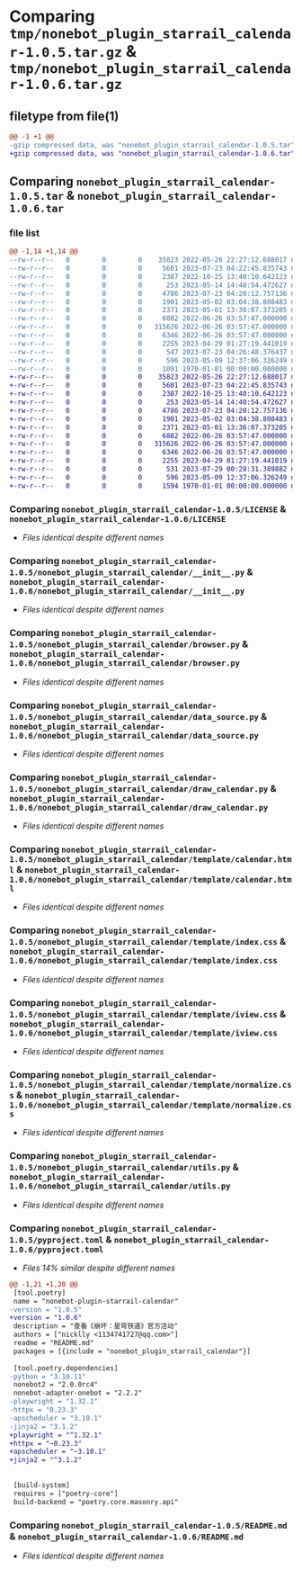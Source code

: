 # Comparing `tmp/nonebot_plugin_starrail_calendar-1.0.5.tar.gz` & `tmp/nonebot_plugin_starrail_calendar-1.0.6.tar.gz`

## filetype from file(1)

```diff
@@ -1 +1 @@
-gzip compressed data, was "nonebot_plugin_starrail_calendar-1.0.5.tar", max compression
+gzip compressed data, was "nonebot_plugin_starrail_calendar-1.0.6.tar", max compression
```

## Comparing `nonebot_plugin_starrail_calendar-1.0.5.tar` & `nonebot_plugin_starrail_calendar-1.0.6.tar`

### file list

```diff
@@ -1,14 +1,14 @@
--rw-r--r--   0        0        0    35823 2022-05-26 22:27:12.688017 nonebot_plugin_starrail_calendar-1.0.5/LICENSE
--rw-r--r--   0        0        0     5601 2023-07-23 04:22:45.835743 nonebot_plugin_starrail_calendar-1.0.5/nonebot_plugin_starrail_calendar/__init__.py
--rw-r--r--   0        0        0     2387 2022-10-25 13:40:10.642123 nonebot_plugin_starrail_calendar-1.0.5/nonebot_plugin_starrail_calendar/browser.py
--rw-r--r--   0        0        0      253 2023-05-14 14:40:54.472627 nonebot_plugin_starrail_calendar-1.0.5/nonebot_plugin_starrail_calendar/config.py
--rw-r--r--   0        0        0     4786 2023-07-23 04:20:12.757136 nonebot_plugin_starrail_calendar-1.0.5/nonebot_plugin_starrail_calendar/data_source.py
--rw-r--r--   0        0        0     1901 2023-05-02 03:04:38.808483 nonebot_plugin_starrail_calendar-1.0.5/nonebot_plugin_starrail_calendar/draw_calendar.py
--rw-r--r--   0        0        0     2371 2023-05-01 13:36:07.373205 nonebot_plugin_starrail_calendar-1.0.5/nonebot_plugin_starrail_calendar/template/calendar.html
--rw-r--r--   0        0        0     6882 2022-06-26 03:57:47.000000 nonebot_plugin_starrail_calendar-1.0.5/nonebot_plugin_starrail_calendar/template/index.css
--rw-r--r--   0        0        0   315626 2022-06-26 03:57:47.000000 nonebot_plugin_starrail_calendar-1.0.5/nonebot_plugin_starrail_calendar/template/iview.css
--rw-r--r--   0        0        0     6346 2022-06-26 03:57:47.000000 nonebot_plugin_starrail_calendar-1.0.5/nonebot_plugin_starrail_calendar/template/normalize.css
--rw-r--r--   0        0        0     2255 2023-04-29 01:27:19.441019 nonebot_plugin_starrail_calendar-1.0.5/nonebot_plugin_starrail_calendar/utils.py
--rw-r--r--   0        0        0      547 2023-07-23 04:26:48.376437 nonebot_plugin_starrail_calendar-1.0.5/pyproject.toml
--rw-r--r--   0        0        0      596 2023-05-09 12:37:06.326249 nonebot_plugin_starrail_calendar-1.0.5/README.md
--rw-r--r--   0        0        0     1091 1970-01-01 00:00:00.000000 nonebot_plugin_starrail_calendar-1.0.5/PKG-INFO
+-rw-r--r--   0        0        0    35823 2022-05-26 22:27:12.688017 nonebot_plugin_starrail_calendar-1.0.6/LICENSE
+-rw-r--r--   0        0        0     5601 2023-07-23 04:22:45.835743 nonebot_plugin_starrail_calendar-1.0.6/nonebot_plugin_starrail_calendar/__init__.py
+-rw-r--r--   0        0        0     2387 2022-10-25 13:40:10.642123 nonebot_plugin_starrail_calendar-1.0.6/nonebot_plugin_starrail_calendar/browser.py
+-rw-r--r--   0        0        0      253 2023-05-14 14:40:54.472627 nonebot_plugin_starrail_calendar-1.0.6/nonebot_plugin_starrail_calendar/config.py
+-rw-r--r--   0        0        0     4786 2023-07-23 04:20:12.757136 nonebot_plugin_starrail_calendar-1.0.6/nonebot_plugin_starrail_calendar/data_source.py
+-rw-r--r--   0        0        0     1901 2023-05-02 03:04:38.808483 nonebot_plugin_starrail_calendar-1.0.6/nonebot_plugin_starrail_calendar/draw_calendar.py
+-rw-r--r--   0        0        0     2371 2023-05-01 13:36:07.373205 nonebot_plugin_starrail_calendar-1.0.6/nonebot_plugin_starrail_calendar/template/calendar.html
+-rw-r--r--   0        0        0     6882 2022-06-26 03:57:47.000000 nonebot_plugin_starrail_calendar-1.0.6/nonebot_plugin_starrail_calendar/template/index.css
+-rw-r--r--   0        0        0   315626 2022-06-26 03:57:47.000000 nonebot_plugin_starrail_calendar-1.0.6/nonebot_plugin_starrail_calendar/template/iview.css
+-rw-r--r--   0        0        0     6346 2022-06-26 03:57:47.000000 nonebot_plugin_starrail_calendar-1.0.6/nonebot_plugin_starrail_calendar/template/normalize.css
+-rw-r--r--   0        0        0     2255 2023-04-29 01:27:19.441019 nonebot_plugin_starrail_calendar-1.0.6/nonebot_plugin_starrail_calendar/utils.py
+-rw-r--r--   0        0        0      531 2023-07-29 00:28:31.389882 nonebot_plugin_starrail_calendar-1.0.6/pyproject.toml
+-rw-r--r--   0        0        0      596 2023-05-09 12:37:06.326249 nonebot_plugin_starrail_calendar-1.0.6/README.md
+-rw-r--r--   0        0        0     1594 1970-01-01 00:00:00.000000 nonebot_plugin_starrail_calendar-1.0.6/PKG-INFO
```

### Comparing `nonebot_plugin_starrail_calendar-1.0.5/LICENSE` & `nonebot_plugin_starrail_calendar-1.0.6/LICENSE`

 * *Files identical despite different names*

### Comparing `nonebot_plugin_starrail_calendar-1.0.5/nonebot_plugin_starrail_calendar/__init__.py` & `nonebot_plugin_starrail_calendar-1.0.6/nonebot_plugin_starrail_calendar/__init__.py`

 * *Files identical despite different names*

### Comparing `nonebot_plugin_starrail_calendar-1.0.5/nonebot_plugin_starrail_calendar/browser.py` & `nonebot_plugin_starrail_calendar-1.0.6/nonebot_plugin_starrail_calendar/browser.py`

 * *Files identical despite different names*

### Comparing `nonebot_plugin_starrail_calendar-1.0.5/nonebot_plugin_starrail_calendar/data_source.py` & `nonebot_plugin_starrail_calendar-1.0.6/nonebot_plugin_starrail_calendar/data_source.py`

 * *Files identical despite different names*

### Comparing `nonebot_plugin_starrail_calendar-1.0.5/nonebot_plugin_starrail_calendar/draw_calendar.py` & `nonebot_plugin_starrail_calendar-1.0.6/nonebot_plugin_starrail_calendar/draw_calendar.py`

 * *Files identical despite different names*

### Comparing `nonebot_plugin_starrail_calendar-1.0.5/nonebot_plugin_starrail_calendar/template/calendar.html` & `nonebot_plugin_starrail_calendar-1.0.6/nonebot_plugin_starrail_calendar/template/calendar.html`

 * *Files identical despite different names*

### Comparing `nonebot_plugin_starrail_calendar-1.0.5/nonebot_plugin_starrail_calendar/template/index.css` & `nonebot_plugin_starrail_calendar-1.0.6/nonebot_plugin_starrail_calendar/template/index.css`

 * *Files identical despite different names*

### Comparing `nonebot_plugin_starrail_calendar-1.0.5/nonebot_plugin_starrail_calendar/template/iview.css` & `nonebot_plugin_starrail_calendar-1.0.6/nonebot_plugin_starrail_calendar/template/iview.css`

 * *Files identical despite different names*

### Comparing `nonebot_plugin_starrail_calendar-1.0.5/nonebot_plugin_starrail_calendar/template/normalize.css` & `nonebot_plugin_starrail_calendar-1.0.6/nonebot_plugin_starrail_calendar/template/normalize.css`

 * *Files identical despite different names*

### Comparing `nonebot_plugin_starrail_calendar-1.0.5/nonebot_plugin_starrail_calendar/utils.py` & `nonebot_plugin_starrail_calendar-1.0.6/nonebot_plugin_starrail_calendar/utils.py`

 * *Files identical despite different names*

### Comparing `nonebot_plugin_starrail_calendar-1.0.5/pyproject.toml` & `nonebot_plugin_starrail_calendar-1.0.6/pyproject.toml`

 * *Files 14% similar despite different names*

```diff
@@ -1,21 +1,20 @@
 [tool.poetry]
 name = "nonebot-plugin-starrail-calendar"
-version = "1.0.5"
+version = "1.0.6"
 description = "查看《崩坏：星穹铁道》官方活动"
 authors = ["nicklly <1134741727@qq.com>"]
 readme = "README.md"
 packages = [{include = "nonebot_plugin_starrail_calendar"}]
 
 [tool.poetry.dependencies]
-python = "3.10.11"
 nonebot2 = "2.0.0rc4"
 nonebot-adapter-onebot = "2.2.2"
-playwright = "1.32.1"
-httpx = "0.23.3"
-apscheduler = "3.10.1"
-jinja2 = "3.1.2"
+playwright = "^1.32.1"
+httpx = "~0.23.3"
+apscheduler = "~3.10.1"
+jinja2 = "^3.1.2"
 
 
 [build-system]
 requires = ["poetry-core"]
 build-backend = "poetry.core.masonry.api"
```

### Comparing `nonebot_plugin_starrail_calendar-1.0.5/README.md` & `nonebot_plugin_starrail_calendar-1.0.6/README.md`

 * *Files identical despite different names*

